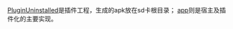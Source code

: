 [PluginUninstalled](https://github.com/YMlion/plugin-coding/tree/master/PluginUninstalled)是插件工程，生成的apk放在sd卡根目录；
[app](https://github.com/YMlion/plugin-coding/tree/master/app)则是宿主及插件化的主要实现。
